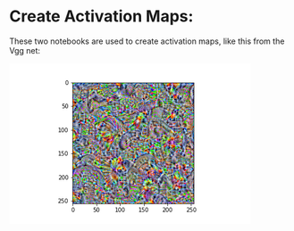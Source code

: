 # Create Activation Maps:
These two notebooks are used to create activation maps, like this from the Vgg net:

![Activaten Map Vgg](images/filter_5_1_224_step_41.png)